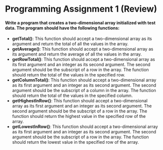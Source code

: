# Programming Assignment 1 (Review)

#### Write a program that creates a two-dimensional array initialized with test data. The program should have the following functions:
* **getTotal()**: This function should accept a two-dimensional array as its argument and return the total of all the values in the array.
* **getAverage()**: This function should accept a two-dimensional array as its argument and return the average of all the values in the array.
* **getRowTotal()**: This function should accept a two-dimensional array as its first argument and an integer as its second argument. The second argument should
be the subscript of a row in the array. The function should return the total of
the values in the specified row.
* **getColumnTotal()**: This function should accept a two-dimensional array as its
first argument and an integer as its second argument. The second argument should be the subscript of a column in the array. The function should return the total of the values in the specified column.
* **getHighestInRow()**: This function should accept a two-dimensional array as its first argument and an integer as its second argument. The second argument should be the subscript of a row in the array. The function should return the highest value in the specified row of the array.
* **getLowestInRow()**: This function should accept a two-dimensional array as its first argument and an integer as its second argument. The second argument should be the subscript of a row in the array. The function should return the lowest value in the specified row of the array.
